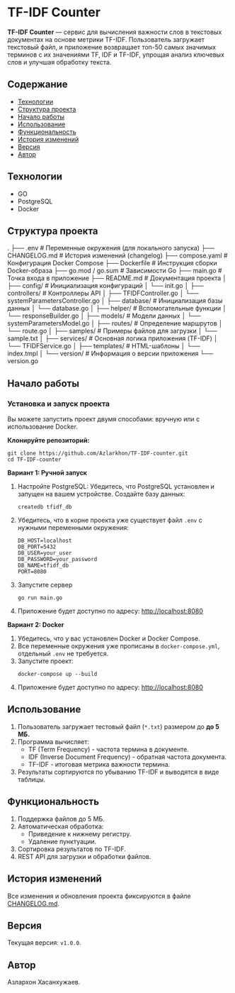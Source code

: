 # TF-IDF Counter

**TF-IDF Counter** — сервис для вычисления важности слов в текстовых документах на основе метрики TF-IDF. Пользователь загружает текстовый файл, и приложение возвращает топ-50 самых значимых терминов с их значениями TF, IDF и TF-IDF, упрощая анализ ключевых слов и улучшая обработку текста.

## Содержание

* [Технологии](#технологии)
* [Структура проекта](#структура-проекта)
* [Начало работы](#начало-работы)
* [Использование](#использование)
* [Функциональность](#функциональность)
* [История изменений](#история-изменений)
* [Версия](#версия)
* [Автор](#автор)

## Технологии

* GO
* PostgreSQL
* Docker

## Структура проекта

.
├── .env                      # Переменные окружения (для локального запуска)
├── CHANGELOG.md             # История изменений (changelog)
├── compose.yaml             # Конфигурация Docker Compose
├── Dockerfile               # Инструкция сборки Docker-образа
├── go.mod / go.sum          # Зависимости Go
├── main.go                  # Точка входа в приложение
├── README.md                # Документация проекта
│
├── config/                  # Инициализация конфигураций
│   └── init.go
│
├── controllers/             # Контроллеры API
│   ├── TFIDFController.go
│   └── systemParametersController.go
│
├── database/                # Инициализация базы данных
│   └── database.go
│
├── helper/                  # Вспомогательные функции
│   └── responseBuilder.go
│
├── models/                  # Модели данных
│   └── systemParametersModel.go
│
├── routes/                  # Определение маршрутов
│   └── route.go
│
├── samples/                 # Примеры файлов для загрузки
│   └── sample.txt
│
├── services/                # Основная логика приложения (TF-IDF)
│   └── TFIDFService.go
│
├── templates/               # HTML-шаблоны
│   └── index.tmpl
│
└── version/                 # Информация о версии приложения
    └── version.go

## Начало работы

### Установка и запуск проекта

Вы можете запустить проект двумя способами: вручную или с использование Docker.

**Клонируйте репозиторий:**

```
git clone https://github.com/Azlarkhon/TF-IDF-counter.git
cd TF-IDF-counter
```

**Вариант 1: Ручной запуск**

1. Настройте PostgreSQL:
   Убедитесь, что PostgreSQL установлен и запущен на вашем устройстве. Создайте базу данных:
   ```
   createdb tfidf_db
   ```
2. Убедитесь, что в корне проекта уже существует файл `.env` с нужными переменными окружения:
   ```
   DB_HOST=localhost 
   DB_PORT=5432
   DB_USER=your_user
   DB_PASSWORD=your_password
   DB_NAME=tfidf_db
   PORT=8080
   ```
3. Запустите сервер
   ```
   go run main.go
   ```
4. Приложение будет доступно по адресу: [http://localhost:8080](http://localhost:8080)

**Вариант 2: Docker**

1. Убедитесь, что у вас установлен Docker и Docker Compose.
2. Все переменные окружения уже прописаны в `docker-compose.yml`, отдельный `.env` не требуется.
3. Запустите проект:
   ```
   docker-compose up --build
   ```
4. Приложение будет доступно по адресу: [http://localhost:8080](http://localhost:8080)

## Использование

1. Пользователь загружает тестовый файл (`*.txt`) размером до **до 5 МБ.**
2. Программа вычисляет:
   - TF (Term Frequency) - частота термина в документе.
   - IDF (Inverse Document Frequency) - обратная частота документа.
   - TF-IDF - итоговая метрика важности термина.
3. Результаты сортируются по убыванию TF-IDF и выводятся в виде таблицы.

## Функциональность

1. Поддержка файлов до 5 МБ.
2. Автоматическая обработка:
   - Приведение к нижнему регистру.
   - Удаление пунктуации.
3. Сортировка результатов по TF-IDF.
4. REST API для загрузки и обработки файлов.

## История изменений

Все изменения и обновления проекта фиксируются в файле [CHANGELOG.md](./CHANGELOG.md).

## Версия

Текущая версия: `v1.0.0`.

## Автор

Азлархон Хасанхужаев.
